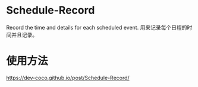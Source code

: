 # Schedule-Record
Record the time and details for each scheduled event. 用来记录每个日程的时间并且记录。

# 使用方法
https://dev-coco.github.io/post/Schedule-Record/
